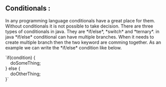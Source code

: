 ## Conditionals : 
<p>In any programming language conditionals have a great place for them.
Without conditionals it is not possible to take decision. There are three types of 
conditionals in java. They are *if/else*, *switch* and *ternary*. in java *if/else* conditional
can have multiple branches. When it needs to create multiple branch then the two keyword are comming together.
As an example we can write the *if/else* condition like below.
    <p> 
        `if(condition) {
        <br/>
            &nbsp;&nbsp;&nbsp;&nbsp;doSomeThing;
        <br/>
        } else {
        <br/>
            &nbsp;&nbsp;&nbsp;&nbsp;doOtherThing;
        <br/>
        }`
    </p>
</p> 
